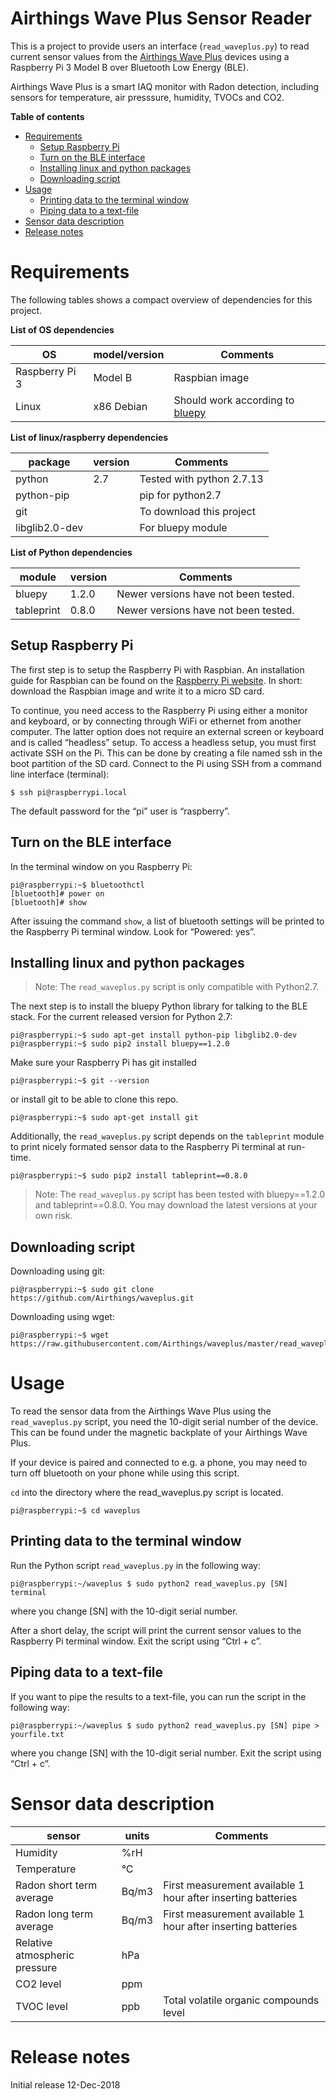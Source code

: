 # Airthings Wave Plus Sensor Reader

This is a project to provide users an interface (```read_waveplus.py```) to read current sensor values from the
[Airthings Wave Plus](https://airthings.com/wave-plus/) devices using a Raspberry Pi 3 
Model B over Bluetooth Low Energy (BLE).

Airthings Wave Plus is a smart IAQ monitor with Radon detection, including sensors for
temperature, air presssure, humidity, TVOCs and CO2.

**Table of contents**

* [Requirements](#requirements)
  * [Setup Raspberry Pi](#setup-Raspberry-pi)
  * [Turn on the BLE interface](#turn-on-the-ble-interface)
  * [Installing linux and python packages](#installing-linux-and-python-packages)
  * [Downloading script](#downloading-script)
* [Usage](#usage)
  * [Printing data to the terminal window](#printing-data-to-the-terminal-window)
  * [Piping data to a text-file](#piping-data-to-a-text-file)
* [Sensor data description](#sensor-data-description)
* [Release notes](#release-notes)  

# Requirements

The following tables shows a compact overview of dependencies for this project.

**List of OS dependencies**

| OS | model/version | Comments |
|-------------|-------------|-------------|
| Raspberry Pi 3 | Model B | Raspbian image
| Linux          | x86 Debian | Should work according to [bluepy](https://github.com/IanHarvey/bluepy)

**List of linux/raspberry dependencies**

| package | version | Comments |
|-------------|-------------|-------------|
| python  | 2.7 | Tested with python 2.7.13
| python-pip | | pip for python2.7
| git        | | To download this project
| libglib2.0-dev  | | For bluepy module

**List of Python dependencies**

| module | version | Comments |
|-------------|-------------|-------------|
| bluepy      | 1.2.0 | Newer versions have not been tested.
| tableprint  | 0.8.0 | Newer versions have not been tested.

## Setup Raspberry Pi

The first step is to setup the Raspberry Pi with Raspbian. An installation guide for 
Raspbian can be found on the [Raspberry Pi website](https://www.raspberrypi.org/downloads/raspbian/).
In short: download the Raspbian image and write it to a micro SD card.

To continue, you need access to the Raspberry Pi using either a monitor and keyboard, or 
by connecting through WiFi or ethernet from another computer. The latter option does not 
require an external screen or keyboard and is called “headless” setup. To access a headless 
setup, you must first activate SSH on the Pi. This can be done by creating a file named ssh 
in the boot partition of the SD card. Connect to the Pi using SSH from a command line 
interface (terminal):

```
$ ssh pi@raspberrypi.local
```

The default password for the “pi” user is “raspberry”.

## Turn on the BLE interface

In the terminal window on you Raspberry Pi:

```
pi@raspberrypi:~$ bluetoothctl
[bluetooth]# power on
[bluetooth]# show
```

After issuing the command ```show```, a list of bluetooth settings will be printed
to the Raspberry Pi terminal window. Look for “Powered: yes”.

## Installing linux and python packages

> Note: The ```read_waveplus.py``` script is only compatible with Python2.7.

The next step is to install the bluepy Python library for talking to the BLE stack. 
For the current released version for Python 2.7:

```
pi@raspberrypi:~$ sudo apt-get install python-pip libglib2.0-dev
pi@raspberrypi:~$ sudo pip2 install bluepy==1.2.0
```

Make sure your Raspberry Pi has git installed

```
pi@raspberrypi:~$ git --version
```

or install git to be able to clone this repo.

```
pi@raspberrypi:~$ sudo apt-get install git
```

Additionally, the ```read_waveplus.py``` script depends on the ```tableprint``` module
to print nicely formated sensor data to the Raspberry Pi terminal at run-time.

```
pi@raspberrypi:~$ sudo pip2 install tableprint==0.8.0
```

> Note: The ```read_waveplus.py``` script has been tested with bluepy==1.2.0 and tableprint==0.8.0. You may download the latest versions at your own risk.

## Downloading script

Downloading using git:

```
pi@raspberrypi:~$ sudo git clone https://github.com/Airthings/waveplus.git
```

Downloading using wget:

```
pi@raspberrypi:~$ wget https://raw.githubusercontent.com/Airthings/waveplus/master/read_waveplus.py
```

# Usage

To read the sensor data from the Airthings Wave Plus using the ```read_waveplus.py``` script,
you need the 10-digit serial number of the device. This can be found under the magnetic backplate 
of your Airthings Wave Plus.

If your device is paired and connected to e.g. a phone, you may need to turn off bluetooth on
your phone while using this script.

```cd``` into the directory where the read_waveplus.py script is located.

```
pi@raspberrypi:~$ cd waveplus
```

## Printing data to the terminal window

Run the Python script ```read_waveplus.py``` in the following way:

```
pi@raspberrypi:~/waveplus $ sudo python2 read_waveplus.py [SN] terminal
```

where you change [SN] with the 10-digit serial number. 

After a short delay, the script will print the current sensor values to the 
Raspberry Pi terminal window. Exit the script using “Ctrl + c”.

## Piping data to a text-file

If you want to pipe the results to a text-file, you can run the script in the following way:

```
pi@raspberrypi:~/waveplus $ sudo python2 read_waveplus.py [SN] pipe > yourfile.txt
```

where you change [SN] with the 10-digit serial number. Exit the script using “Ctrl + c”.

# Sensor data description

| sensor | units | Comments |
|-------------|-------------|-------------|
| Humidity                      | %rH | 
| Temperature                   | &deg;C |
| Radon short term average      | Bq/m3 | First measurement available 1 hour after inserting batteries
| Radon long term average       | Bq/m3 | First measurement available 1 hour after inserting batteries
| Relative atmospheric pressure | hPa |
| CO2 level                     | ppm |
| TVOC level                    | ppb | Total volatile organic compounds level

# Release notes

Initial release 12-Dec-2018